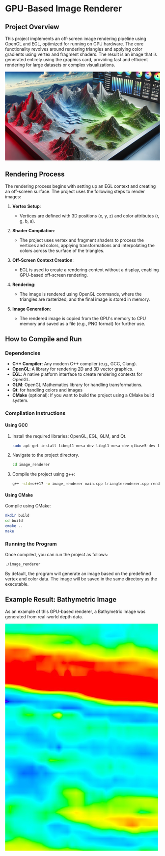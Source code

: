 
# **GPU-Based Image Renderer**

## **Project Overview**

This project implements an off-screen image rendering pipeline using OpenGL and EGL, optimized for running on GPU hardware. The core functionality revolves around rendering triangles and applying color gradients using vertex and fragment shaders. The result is an image that is generated entirely using the graphics card, providing fast and efficient rendering for large datasets or complex visualizations.

![alt text](thumbnail.webp)

## **Rendering Process**

The rendering process begins with setting up an EGL context and creating an off-screen surface. The project uses the following steps to render images:

1. **Vertex Setup**: 
   - Vertices are defined with 3D positions (x, y, z) and color attributes (r, g, b, a).
   
2. **Shader Compilation**: 
   - The project uses vertex and fragment shaders to process the vertices and colors, applying transformations and interpolating the colors across the surface of the triangles.

3. **Off-Screen Context Creation**: 
   - EGL is used to create a rendering context without a display, enabling GPU-based off-screen rendering.
   
4. **Rendering**: 
   - The image is rendered using OpenGL commands, where the triangles are rasterized, and the final image is stored in memory.

5. **Image Generation**: 
   - The rendered image is copied from the GPU's memory to CPU memory and saved as a file (e.g., PNG format) for further use.

## **How to Compile and Run**

### **Dependencies**

- **C++ Compiler**: Any modern C++ compiler (e.g., GCC, Clang).
- **OpenGL**: A library for rendering 2D and 3D vector graphics.
- **EGL**: A native platform interface to create rendering contexts for OpenGL.
- **GLM**: OpenGL Mathematics library for handling transformations.
- **Qt**: for handling colors and images
- **CMake** (optional): If you want to build the project using a CMake build system.

### **Compilation Instructions**

#### **Using GCC**
1. Install the required libraries: OpenGL, EGL, GLM, and Qt.
   ```bash
   sudo apt-get install libegl1-mesa-dev libgl1-mesa-dev qtbase5-dev libglm-dev
   ```

2. Navigate to the project directory.
   ```bash
   cd image_renderer
   ```

3. Compile the project using g++:
   ```bash
   g++ -std=c++17 -o image_renderer main.cpp trianglerenderer.cpp renderegl.cpp renderegl2.cpp RenderOffScreen.cpp -lEGL -lGL -lQt5Widgets
   ```

#### **Using CMake**
Compile using CMake:
   ```bash
   mkdir build
   cd build
   cmake ..
   make
   ```

### **Running the Program**

Once compiled, you can run the project as follows:

```bash
./image_renderer
```

By default, the program will generate an image based on the predefined vertex and color data. The image will be saved in the same directory as the executable.

## **Example Result: Bathymetric Image**
As an example of this GPU-based renderer, a Bathymetric Image was generated from real-world depth data.

![alt text](output.jpg)